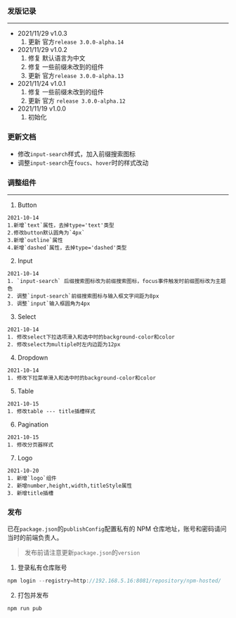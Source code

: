 ### 发版记录

---

- 2021/11/29 v1.0.3
  1. 更新 官方`release 3.0.0-alpha.14`
- 2021/11/29 v1.0.2
  1. 修复 默认语言为中文
  2. 修复 一些前缀未改到的组件
  3. 更新 官方`release 3.0.0-alpha.13`
- 2021/11/24 v1.0.1
  1. 修复 一些前缀未改到的组件
  2. 更新 官方 `release 3.0.0-alpha.12`
- 2021/11/19 v1.0.0
  1. 初始化

### 更新文档

- 修改`input-search`样式，加入前缀搜索图标
- 调整`input-search`在`foucs`、`hover`时的样式改动

### 调整组件

---

1. Button

```
2021-10-14
1.新增`text`属性，去掉type='text'类型
2.修改button默认圆角为`4px`
3.新增`outline`属性
4.新增`dashed`属性，去掉type='dashed'类型
```

2. Input

```
2021-10-14
1. `input-search` 后缀搜索图标改为前缀搜索图标，focus事件触发时前缀图标改为主题色
2. 调整`input-search`前缀搜索图标与输入框文字间距为8px
3. 调整`input`输入框圆角为4px
```

3. Select

```
2021-10-14
1. 修改select下拉选项滑入和选中时的background-color和color
2. 修改select为multiple时左内边距为12px
```

4. Dropdown

```
2021-10-14
1. 修改下拉菜单滑入和选中时的background-color和color
```

5. Table

```
2021-10-15
1. 修改table --- title插槽样式
```

6. Pagination

```
2021-10-15
1. 修改分页器样式
```

7. Logo

```
2021-10-20
1. 新增`logo`组件
2. 新增number,height,width,titleStyle属性
3. 新增title插槽
```

### 发布

已在`package.json`的`publishConfig`配置私有的 NPM 仓库地址，账号和密码请问当时的前端负责人。

> 发布前请注意更新`package.json`的`version`

1. 登录私有仓库账号

```javascript
npm login --registry=http://192.168.5.16:8081/repository/npm-hosted/
```

2. 打包并发布

```javascript
npm run pub
```
